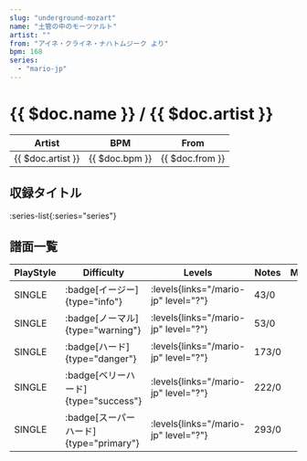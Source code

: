 ```yaml
---
slug: "underground-mozart"
name: "土管の中のモーツァルト"
artist: ""
from: "アイネ・クライネ・ナハトムジーク より"
bpm: 168
series:
  - "mario-jp"
---
```


# {{ $doc.name }} / {{ $doc.artist }}

|Artist|BPM|From|
|------|---|----|
|{{ $doc.artist }}|{{ $doc.bpm }}|{{ $doc.from }}|

## 収録タイトル

:series-list{:series="series"}

## 譜面一覧

|PlayStyle|Difficulty|Levels|Notes|Movie|
|---------|----------|------|-----|-----|
|SINGLE| :badge[イージー]{type="info"}| :levels{links="/mario-jp" level="?"}|43/0||
|SINGLE| :badge[ノーマル]{type="warning"}| :levels{links="/mario-jp" level="?"}|53/0||
|SINGLE| :badge[ハード]{type="danger"}| :levels{links="/mario-jp" level="?"}|173/0||
|SINGLE| :badge[ベリーハード]{type="success"}| :levels{links="/mario-jp" level="?"}|222/0||
|SINGLE| :badge[スーパーハード]{type="primary"}| :levels{links="/mario-jp" level="?"}|293/0||
